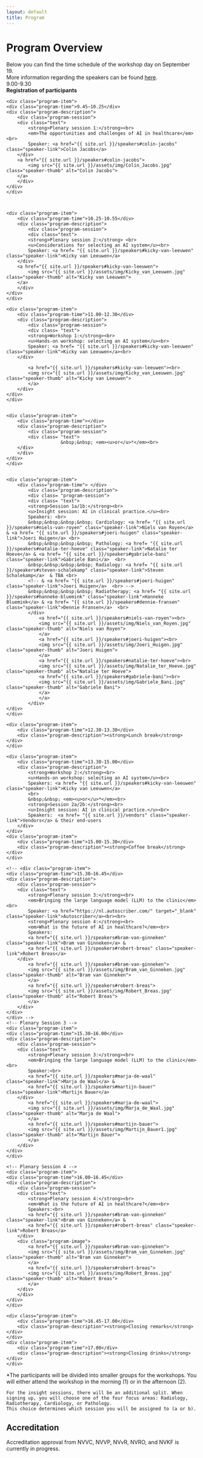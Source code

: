 ```yaml
---
layout: default
title: Program
---
```


# Program Overview

<!-- #### Plenary Opening  
 
 <div class="content">
    <p>
  A practical story from the clinic on the opportunities and challenges of AI in healthcare.  </p>
</div>

#### Introduction to AI Selection
  Key considerations for selecting an AI system.  

#### Hands-on Workshops  
  Interactive sessions focused on selecting AI systems for healthcare.  

#### Insight Sessions: AI in Clinical Practice
<div class = "content"> <p>
  <a href="{{ site.baseurl }}/vendors">Vendors</a> from Cardiology, Pathology, Radiology, and Radiotherapy present their AI solutions and discuss implementation with end-users.
  </p>
  </div>

#### Plenary Discussion  
  A panel discussion on the future of AI in healthcare, covering impact, ethics, and trends.  

#### Networking Opportunities
  Time to connect with experts and peers over coffee, lunch, and closing drinks.  

## Accreditation 
Accreditation approval from NVVC, NVVP, NVvR, NVRO, and NVKF is currently in progress.
 -->
<div class="content">
Below you can find the time schedule of the workshop day on September 19. <br>
More information regarding the speakers can be found <a href= "{{ site.url }}/speakers">here</a>.
</div>

<div class="program">
    <div class="program-item">
        <div class="program-time">9.00-9.30</div>  
        <div class="program-description"><strong>Registration of participants</strong></div>
    </div>

    <div class="program-item">
    <div class="program-time">9.45–10.25</div>
    <div class="program-description">
        <div class="program-session">
        <div class="text">
            <strong>Plenary session 1:</strong><br>
            <em>The opportunities and challenges of AI in healthcare</em><br>
            Speaker: <a href="{{ site.url }}/speakers#colin-jacobs" class="speaker-link">Colin Jacobs</a>
        </div>
        <a href="{{ site.url }}/speakers#colin-jacobs">
            <img src="{{ site.url }}/assets/img/Colin_Jacobs.jpg" class="speaker-thumb" alt="Colin Jacobs">
        </a>
        </div>
    </div>
    </div>



    <div class="program-item">
        <div class="program-time">10.25-10.55</div>
        <div class="program-description">
            <div class="program-session">
            <div class="text">
            <strong>Plenary session 2:</strong> <br>
            <u>Considerations for selecting an AI system</u><br>
            Speaker: <a href= "{{ site.url }}/speakers#kicky-van-leeuwen" class="speaker-link">Kicky van Leeuwen</a>
        </div>
        <a href="{{ site.url }}/speakers#kicky-van-leeuwen">
            <img src="{{ site.url }}/assets/img/Kicky_van_Leeuwen.jpg" class="speaker-thumb" alt="Kicky van Leeuwen">
        </a>
        </div>
    </div>
    </div>

    <div class="program-item">
        <div class="program-time">11.00-12.30</div>
        <div class="program-description">
            <div class="program-session">
            <div class= "text">
            <strong>Workshop 1:</strong><br>
            <u>Hands-on workshop: selecting an AI system</u><br>
            Speaker: <a href= "{{ site.url }}/speakers#kicky-van-leeuwen" class="speaker-link">Kicky van Leeuwen</a><br>
        </div>

            <a href="{{ site.url }}/speakers#kicky-van-leeuwen"><br>
            <img src="{{ site.url }}/assets/img/Kicky_van_Leeuwen.jpg" class="speaker-thumb" alt="Kicky van Leeuwen">
            </a>
        </div>
    </div>
    </div>

        
    <div class="program-item">
        <div class="program-time"></div>
        <div class="program-description">
            <div class="program-session">
            <div class= "text">
                        &nbsp;&nbsp; <em><u>or</u>*</em><br>
        </div>
        </div>
    </div>
    </div>


    <div class="program-item">
        <div class="program-time"> </div> 
            <div class="program-description">
            <div class= "program-session">
            <div class= "text">            
            <strong>Session 1a/1b:</strong><br>
            <u>Insight session: AI in clinical practice.</u><br>
            Speakers: <br> 
            &nbsp;&nbsp;&nbsp;&nbsp; Cardiology: <a href= "{{ site.url }}/speakers#niels-van-royen" class="speaker-link">Niels van Royen</a> & <a href= "{{ site.url }}/speakers#joeri-huigen" class="speaker-link">Joeri Huigen</a> <br>
            &nbsp;&nbsp;&nbsp;&nbsp; Pathology: <a href= "{{ site.url }}/speakers#natalie-ter-hoeve" class="speaker-link">Natalie ter Hoeve</a> & <a href= "{{ site.url }}/speakers#gabriele-bani" class="speaker-link">Gabriele Bani</a>  <br>        
            &nbsp;&nbsp;&nbsp;&nbsp; Radiology: <a href= "{{ site.url }}/speakers#steven-schalekamp" class="speaker-link">Steven Schalekamp</a>  & TBA <br>
            <!-- & <a href= "{{ site.url }}/speakers#joeri-huigen" class="speaker-link">Joeri Huigen</a>  <br> --> 
            &nbsp;&nbsp;&nbsp;&nbsp; Radiotherapy: <a href= "{{ site.url }}/speakers#hanneke-bluemink" class="speaker-link">Hanneke Bluemink</a> & <a href= "{{ site.url }}/speakers#dennie-fransen" class="speaker-link">Dennie Fransen</a>  <br>
            </div>
                <a href="{{ site.url }}/speakers#niels-van-royen"><br>
                <img src="{{ site.url }}/assets/img/Niels_van_Royen.jpg" class="speaker-thumb" alt="Niels van Royen">
                </a>
                <a href="{{ site.url }}/speakers#joeri-huigen"><br>
                <img src="{{ site.url }}/assets/img/Joeri_Huigen.jpg" class="speaker-thumb" alt="Joeri Huigen">
                </a>
                <a href="{{ site.url }}/speakers#natalie-ter-hoeve"><br>
                <img src="{{ site.url }}/assets/img/Natalie_ter_Hoeve.jpg" class="speaker-thumb" alt="Natalie ter Hoeve">
                <a href="{{ site.url }}/speakers#gabriele-bani"><br>
                <img src="{{ site.url }}/assets/img/Gabriele_Bani.jpg" class="speaker-thumb" alt="Gabriele Bani">
                </a>
                </a>
            </div>
    </div>
    </div>

    <div class="program-item">
        <div class="program-time">12.30-13.30</div>
        <div class="program-description"><strong>Lunch break</strong></div>
    </div>

    <div class="program-item">
        <div class="program-time">13.30-15.00</div>
        <div class="program-description">
            <strong>Workshop 2:</strong><br>
            <u>Hands-on workshop: selecting an AI system</u><br>
            Speakers: <a href= "{{ site.url }}/speakers#kicky-van-leeuwen" class="speaker-link">Kicky van Leeuwen</a>
            <br> 
            &nbsp;&nbsp; <em><u>or</u>*</em><br>
            <strong>Session 2a/2b:</strong><br>
            <u>Insight session: AI in clinical practice.</u><br>
            Speakers:  <a href= "{{ site.url }}/vendors" class="speaker-link">Vendors</a> & their end-users
        </div>
    </div>
    <div class="program-item">
        <div class="program-time">15.00-15.30</div>
        <div class="program-description"><strong>Coffee break</strong></div>
    </div>

    <!-- <div class="program-item">
    <div class="program-time">15.30–16.45</div>
    <div class="program-description">
        <div class="program-session">
        <div class="text">
            <strong>Plenary session 3:</strong><br>
            <em>Bringing the large language model (LLM) to the clinic</em><br>
            Speaker: <a href="https://nl.autoscriber.com/" target="_blank" class="speaker-link">Autoscriber</a><br><br>
            <strong>Plenary session 4:</strong><br>
            <em>What is the future of AI in healthcare?</em><br>
            Speakers:
            <a href="{{ site.url }}/speakers#bram-van-ginneken" class="speaker-link">Bram van Ginneken</a> &
            <a href="{{ site.url }}/speakers#robert-breas" class="speaker-link">Robert Breas</a>
        </div>
            <a href="{{ site.url }}/speakers#bram-van-ginneken">
            <img src="{{ site.url }}/assets/img/Bram_van_Ginneken.jpg" class="speaker-thumb" alt="Bram van Ginneken">
            </a>
            <a href="{{ site.url }}/speakers#robert-breas">
            <img src="{{ site.url }}/assets/img/Robert_Breas.jpg" class="speaker-thumb" alt="Robert Breas">
            </a>
        </div>
    </div>
    </div> -->
    <!-- Plenary Session 3 -->
    <div class="program-item">
    <div class="program-time">15.30–16.00</div>
    <div class="program-description">
        <div class="program-session">
        <div class="text">
            <strong>Plenary session 3:</strong><br>
            <em>Bringing the large language model (LLM) to the clinic</em><br>
            Speaker:<br>
            <a href="{{ site.url }}/speakers#marja-de-waal" class="speaker-link">Marja de Waal</a> &
            <a href="{{ site.url }}/speakers#martijn-bauer" class="speaker-link">Martijn Bauer</a>
        </div>
            <a href="{{ site.url }}/speakers#marja-de-waal">
            <img src="{{ site.url }}/assets/img/Marja_de_Waal.jpg" class="speaker-thumb" alt="Marja de Waal">
            </a>
            <a href="{{ site.url }}/speakers#martijn-bauer">
            <img src="{{ site.url }}/assets/img/Martijn_Bauer1.jpg" class="speaker-thumb" alt="Martijn Bauer">
            </a>
        </div>
    </div>
    </div>

    <!-- Plenary Session 4 -->
    <div class="program-item">
    <div class="program-time">16.00–16.45</div>
    <div class="program-description">
        <div class="program-session">
        <div class="text">
            <strong>Plenary session 4:</strong><br>
            <em>What is the future of AI in healthcare?</em><br>
            Speakers:<br>
            <a href="{{ site.url }}/speakers#bram-van-ginneken" class="speaker-link">Bram van Ginneken</a> &
            <a href="{{ site.url }}/speakers#robert-breas" class="speaker-link">Robert Breas</a>
        </div>
        <div class="program-image">
            <a href="{{ site.url }}/speakers#bram-van-ginneken">
            <img src="{{ site.url }}/assets/img/Bram_van_Ginneken.jpg" class="speaker-thumb" alt="Bram van Ginneken">
            </a>
            <a href="{{ site.url }}/speakers#robert-breas">
            <img src="{{ site.url }}/assets/img/Robert_Breas.jpg" class="speaker-thumb" alt="Robert Breas">
            </a>
        </div>
        </div>
    </div>
    </div>

    <div class="program-item">
        <div class="program-time">16.45-17.00</div>
        <div class="program-description"><strong>Closing remarks</strong></div>
    </div>
    <div class="program-item">
        <div class="program-time">17.00</div>
        <div class="program-description"><strong>Closing drinks</strong></div>
    </div>
</div>




<div class="content">
    *The participants will be divided into smaller groups for the workshops. You will either attend the workshop in the morning (1) or in the afternoon (2).  

    For the insight sessions, there will be an additional split. When signing up, you will choose one of the four focus areas: Radiology, Radiotherapy, Cardiology, or Pathology.  
    This choice determines which session you will be assigned to (a or b).


<h2>Accreditation</h2>
Accreditation approval from NVVC, NVVP, NVvR, NVRO, and NVKF is currently in progress.
</div> 